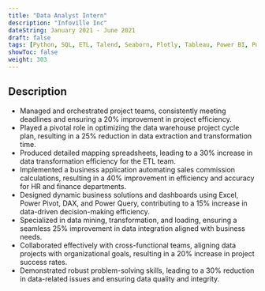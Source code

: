 ```yaml
---
title: "Data Analyst Intern"
description: "Infoville Inc"
dateString: January 2021 - June 2021
draft: false
tags: [Python, SQL, ETL, Talend, Seaborn, Plotly, Tableau, Power BI, Power Pivot ]
showToc: false
weight: 303
---
```

## Description
- Managed and orchestrated project teams, consistently meeting deadlines and ensuring a 20% improvement in project efficiency. 
- Played a pivotal role in optimizing the data warehouse project cycle plan, resulting in a 25% reduction in data extraction and transformation time. 
- Produced detailed mapping spreadsheets, leading to a 30% increase in data transformation efficiency for the ETL team. 
- Implemented a business application automating sales commission calculations, resulting in a 40% improvement in efficiency and accuracy for HR and finance departments. 
- Designed dynamic business solutions and dashboards using Excel, Power Pivot, DAX, and Power Query, contributing to a 15% increase in data-driven decision-making efficiency. 
- Specialized in data mining, transformation, and loading, ensuring a seamless 25% improvement in data integration aligned with business needs. 
- Collaborated effectively with cross-functional teams, aligning data projects with organizational goals, resulting in a 20% increase in project success rates. 
- Demonstrated robust problem-solving skills, leading to a 30% reduction in data-related issues and ensuring data quality and integrity. 